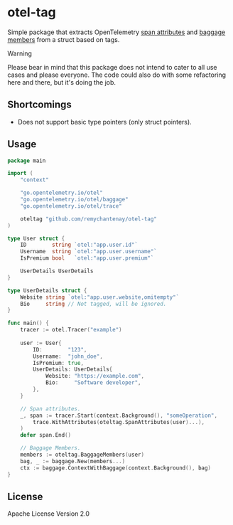 # otel-tag
Simple package that extracts OpenTelemetry [span attributes](https://opentelemetry.io/docs/demo/telemetry-features/manual-span-attributes/) and [baggage members](https://opentelemetry.io/docs/concepts/signals/baggage/) from a struct based on tags.

> [!WARNING]
> Please bear in mind that this package does not intend to cater to all use cases and please everyone. The code could also do with some refactoring here and there, but it's doing the job.

## Shortcomings
- Does not support basic type pointers (only struct pointers).

## Usage
```go
package main

import (
	"context"

	"go.opentelemetry.io/otel"
	"go.opentelemetry.io/otel/baggage"
	"go.opentelemetry.io/otel/trace"

	oteltag "github.com/remychantenay/otel-tag"
)

type User struct {
	ID        string `otel:"app.user.id"`
	Username  string `otel:"app.user.username"`
	IsPremium bool   `otel:"app.user.premium"`

	UserDetails UserDetails
}

type UserDetails struct {
	Website string `otel:"app.user.website,omitempty"`
	Bio     string // Not tagged, will be ignored.
}

func main() {
	tracer := otel.Tracer("example")
	
	user := User{
		ID:        "123",
		Username:  "john_doe",
		IsPremium: true,
		UserDetails: UserDetails{
			Website: "https://example.com",
			Bio:     "Software developer",
		},
	}

	// Span attributes.
	_, span := tracer.Start(context.Background(), "someOperation",
		trace.WithAttributes(oteltag.SpanAttributes(user)...),
	)
	defer span.End()

	// Baggage Members.
	members := oteltag.BaggageMembers(user)
	bag, _ := baggage.New(members...)
	ctx := baggage.ContextWithBaggage(context.Background(), bag)
}
```

## License
Apache License Version 2.0
